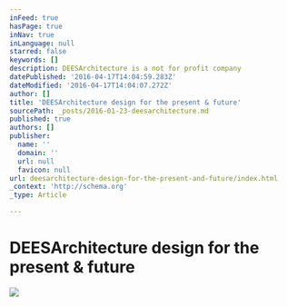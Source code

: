 ```yaml
---
inFeed: true
hasPage: true
inNav: true
inLanguage: null
starred: false
keywords: []
description: DEESArchitecture is a not for profit company
datePublished: '2016-04-17T14:04:59.283Z'
dateModified: '2016-04-17T14:04:07.272Z'
author: []
title: 'DEESArchitecture design for the present & future'
sourcePath: _posts/2016-01-23-deesarchitecture.md
published: true
authors: []
publisher:
  name: ''
  domain: ''
  url: null
  favicon: null
url: deesarchitecture-design-for-the-present-and-future/index.html
_context: 'http://schema.org'
_type: Article

---
```

# DEESArchitecture design for the present & future
![](https://the-grid-user-content.s3-us-west-2.amazonaws.com/08b992eb-d3f2-4855-a890-ebceed0c5744.png)